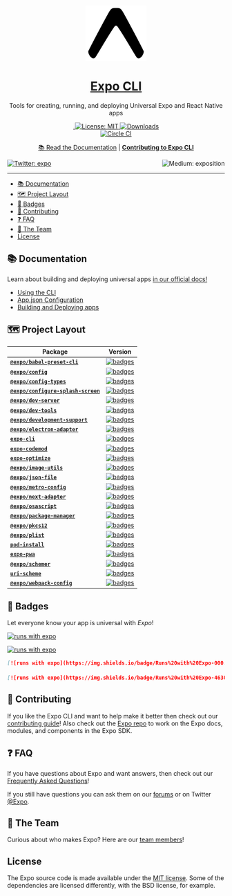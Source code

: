 <!-- Title -->

<p align="center">
  <a href="https://expo.io/">
    <img alt="expo cli" height="128" src="./.gh-assets/banner.png">
    <h1 align="center">Expo CLI</h1>
  </a>
</p>

<p align="center">Tools for creating, running, and deploying Universal Expo and React Native apps</p>

<p align="center">

  <a aria-label="Join our forums" href="https://forums.expo.io" target="_blank">
    <img alt="" src="https://img.shields.io/badge/Ask%20Questions%20-blue.svg?style=flat-square&logo=discourse&logoWidth=15&labelColor=000000&color=4630EB">
  </a>
  <a aria-label="Expo is free to use" href="https://github.com/expo/expo/blob/master/LICENSE" target="_blank">
    <img alt="License: MIT" src="https://img.shields.io/badge/License-MIT-success.svg?style=flat-square&color=33CC12" target="_blank" />
  </a>
<a aria-label="expo-cli downloads" href="http://www.npmtrends.com/expo-cli" target="_blank">
    <img alt="Downloads" src="https://img.shields.io/npm/dm/expo-cli.svg?style=flat-square&labelColor=gray&color=33CC12&label=Downloads" />
</a>
    <br>
    <a aria-label="Circle CI" href="https://circleci.com/gh/expo/expo-cli/tree/master">
    <img alt="Circle CI" src="https://flat.badgen.net/circleci/github/expo/expo-cli?label=Circle%20CI&labelColor=555555&icon=circleci">
  </a>

</p>

<p align="center">
  <a aria-label="expo documentation" href="https://docs.expo.io/workflow/expo-cli/">📚 Read the Documentation</a>
  |
  <a aria-label="contribute to expo cli" href="https://github.com/expo/expo-cli/blob/master/CONTRIBUTING.md"><b>Contributing to Expo CLI</b></a>
</p>

<p>
  <a aria-label="Follow @expo on Twitter" href="https://twitter.com/intent/follow?screen_name=expo" target="_blank">
    <img  alt="Twitter: expo" src="https://img.shields.io/twitter/follow/expo.svg?style=flat-square&label=Follow%20%40expo&logo=TWITTER&logoColor=FFFFFF&labelColor=00aced&logoWidth=15&color=lightgray" target="_blank" />
  </a>
  <a aria-label="Follow Expo on Medium" href="https://blog.expo.io">
    <img align="right" alt="Medium: exposition" src="https://img.shields.io/badge/Learn%20more%20on%20our%20blog-lightgray.svg?style=flat-square" target="_blank" />
  </a>
</p>

---

- [📚 Documentation](#-documentation)
- [🗺 Project Layout](#-project-layout)
- [🏅 Badges](#-badges)
- [👏 Contributing](#-contributing)
- [❓ FAQ](#-faq)
- [💙 The Team](#-the-team)
- [License](#license)

## 📚 Documentation

<p>Learn about building and deploying universal apps <a aria-label="expo documentation" href="https://docs.expo.io">in our official docs!</a></p>

- [Using the CLI](https://docs.expo.io/workflow/expo-cli/)
- [App.json Configuration](https://docs.expo.io/workflow/configuration/)
- [Building and Deploying apps](https://docs.expo.io/introduction/walkthrough/#building-and-deploying)

## 🗺 Project Layout

<!-- Begin auto-generation -->

| Package                                                                            | Version                                                                                                                                                             |
| ---------------------------------------------------------------------------------- | ------------------------------------------------------------------------------------------------------------------------------------------------------------------- |
| [**`@expo/babel-preset-cli`**](./packages/babel-preset-cli)                        | [![badges](https://img.shields.io/npm/v/@expo/babel-preset-cli?color=32cd32&style=flat-square)](https://www.npmjs.com/package/@expo/babel-preset-cli)               |
| [**`@expo/config`**](./packages/config)                                            | [![badges](https://img.shields.io/npm/v/@expo/config?color=32cd32&style=flat-square)](https://www.npmjs.com/package/@expo/config)                                   |
| [**`@expo/config-types`**](./packages/config-types)                                | [![badges](https://img.shields.io/npm/v/@expo/config-types?color=32cd32&style=flat-square)](https://www.npmjs.com/package/@expo/config-types)                       |
| [**`@expo/configure-splash-screen`**](./unlinked-packages/configure-splash-screen) | [![badges](https://img.shields.io/npm/v/@expo/configure-splash-screen?color=32cd32&style=flat-square)](https://www.npmjs.com/package/@expo/configure-splash-screen) |
| [**`@expo/dev-server`**](./packages/dev-server)                                    | [![badges](https://img.shields.io/npm/v/@expo/dev-server?color=32cd32&style=flat-square)](https://www.npmjs.com/package/@expo/dev-server)                           |
| [**`@expo/dev-tools`**](./packages/dev-tools)                                      | [![badges](https://img.shields.io/npm/v/@expo/dev-tools?color=32cd32&style=flat-square)](https://www.npmjs.com/package/@expo/dev-tools)                             |
| [**`@expo/development-support`**](./packages/development-support)                  | [![badges](https://img.shields.io/npm/v/@expo/development-support?color=32cd32&style=flat-square)](https://www.npmjs.com/package/@expo/development-support)         |
| [**`@expo/electron-adapter`**](./packages/electron-adapter)                        | [![badges](https://img.shields.io/npm/v/@expo/electron-adapter?color=32cd32&style=flat-square)](https://www.npmjs.com/package/@expo/electron-adapter)               |
| [**`expo-cli`**](./packages/expo-cli)                                              | [![badges](https://img.shields.io/npm/v/expo-cli?color=32cd32&style=flat-square)](https://www.npmjs.com/package/expo-cli)                                           |
| [**`expo-codemod`**](./packages/expo-codemod)                                      | [![badges](https://img.shields.io/npm/v/expo-codemod?color=32cd32&style=flat-square)](https://www.npmjs.com/package/expo-codemod)                                   |
| [**`expo-optimize`**](./packages/expo-optimize)                                    | [![badges](https://img.shields.io/npm/v/expo-optimize?color=32cd32&style=flat-square)](https://www.npmjs.com/package/expo-optimize)                                 |
| [**`@expo/image-utils`**](./packages/image-utils)                                  | [![badges](https://img.shields.io/npm/v/@expo/image-utils?color=32cd32&style=flat-square)](https://www.npmjs.com/package/@expo/image-utils)                         |
| [**`@expo/json-file`**](./packages/json-file)                                      | [![badges](https://img.shields.io/npm/v/@expo/json-file?color=32cd32&style=flat-square)](https://www.npmjs.com/package/@expo/json-file)                             |
| [**`@expo/metro-config`**](./packages/metro-config)                                | [![badges](https://img.shields.io/npm/v/@expo/metro-config?color=32cd32&style=flat-square)](https://www.npmjs.com/package/@expo/metro-config)                       |
| [**`@expo/next-adapter`**](./packages/next-adapter)                                | [![badges](https://img.shields.io/npm/v/@expo/next-adapter?color=32cd32&style=flat-square)](https://www.npmjs.com/package/@expo/next-adapter)                       |
| [**`@expo/osascript`**](./packages/osascript)                                      | [![badges](https://img.shields.io/npm/v/@expo/osascript?color=32cd32&style=flat-square)](https://www.npmjs.com/package/@expo/osascript)                             |
| [**`@expo/package-manager`**](./packages/package-manager)                          | [![badges](https://img.shields.io/npm/v/@expo/package-manager?color=32cd32&style=flat-square)](https://www.npmjs.com/package/@expo/package-manager)                 |
| [**`@expo/pkcs12`**](./packages/pkcs12)                                            | [![badges](https://img.shields.io/npm/v/@expo/pkcs12?color=32cd32&style=flat-square)](https://www.npmjs.com/package/@expo/pkcs12)                                   |
| [**`@expo/plist`**](./packages/plist)                                              | [![badges](https://img.shields.io/npm/v/@expo/plist?color=32cd32&style=flat-square)](https://www.npmjs.com/package/@expo/plist)                                     |
| [**`pod-install`**](./packages/pod-install)                                        | [![badges](https://img.shields.io/npm/v/pod-install?color=32cd32&style=flat-square)](https://www.npmjs.com/package/pod-install)                                     |
| [**`expo-pwa`**](./packages/pwa)                                                   | [![badges](https://img.shields.io/npm/v/expo-pwa?color=32cd32&style=flat-square)](https://www.npmjs.com/package/expo-pwa)                                           |
| [**`@expo/schemer`**](./packages/schemer)                                          | [![badges](https://img.shields.io/npm/v/@expo/schemer?color=32cd32&style=flat-square)](https://www.npmjs.com/package/@expo/schemer)                                 |
| [**`uri-scheme`**](./packages/uri-scheme)                                          | [![badges](https://img.shields.io/npm/v/uri-scheme?color=32cd32&style=flat-square)](https://www.npmjs.com/package/uri-scheme)                                       |
| [**`@expo/webpack-config`**](./packages/webpack-config)                            | [![badges](https://img.shields.io/npm/v/@expo/webpack-config?color=32cd32&style=flat-square)](https://www.npmjs.com/package/@expo/webpack-config)                   |

<!-- Generated with $ node scripts/build-packages-toc.js -->

## 🏅 Badges

Let everyone know your app is universal with _Expo_!
<br/>

[![runs with expo](https://img.shields.io/badge/Runs%20with%20Expo-000.svg?style=flat-square&logo=EXPO&labelColor=f3f3f3&logoColor=000)](https://expo.io/)

[![runs with expo](https://img.shields.io/badge/Runs%20with%20Expo-4630EB.svg?style=flat-square&logo=EXPO&labelColor=f3f3f3&logoColor=000)](https://expo.io/)

```md
[![runs with expo](https://img.shields.io/badge/Runs%20with%20Expo-000.svg?style=flat-square&logo=EXPO&labelColor=f3f3f3&logoColor=000)](https://expo.io/)

[![runs with expo](https://img.shields.io/badge/Runs%20with%20Expo-4630EB.svg?style=flat-square&logo=EXPO&labelColor=f3f3f3&logoColor=000)](https://expo.io/)
```

## 👏 Contributing

If you like the Expo CLI and want to help make it better then check out our [contributing guide](/CONTRIBUTING.md)! Also check out the [Expo repo](http://github.com/expo/expo) to work on the Expo docs, modules, and components in the Expo SDK.

## ❓ FAQ

If you have questions about Expo and want answers, then check out our [Frequently Asked Questions](https://docs.expo.io/introduction/faq/)!

If you still have questions you can ask them on our [forums](https://forums.expo.io) or on Twitter [@Expo](https://twitter.com/expo).

## 💙 The Team

Curious about who makes Expo? Here are our [team members](https://expo.io/about)!

## License

The Expo source code is made available under the [MIT license](LICENSE). Some of the dependencies are licensed differently, with the BSD license, for example.
